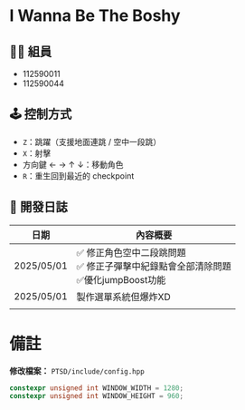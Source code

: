 # I Wanna Be The Boshy


## 🧑‍💻 組員
- 112590011 
- 112590044

## 🕹️ 控制方式
- `Z`：跳躍（支援地面連跳 / 空中一段跳）
- `X`：射擊
- 方向鍵 ← → ↑ ↓：移動角色
- `R`：重生回到最近的 checkpoint


## 📆 開發日誌 

| 日期         | 內容概要                                                    |
|------------|---------------------------------------------------------|
| 2025/05/01 | ✅ 修正角色空中二段跳問題<br/>✅ 修正子彈擊中紀錄點會全部清除問題<br/>✅優化jumpBoost功能 |
| 2025/05/01 | 製作選單系統但爆炸XD                                             |
|            |                                                         |

# 備註
**修改檔案：** `PTSD/include/config.hpp`
```c++
constexpr unsigned int WINDOW_WIDTH = 1280;
constexpr unsigned int WINDOW_HEIGHT = 960;

```